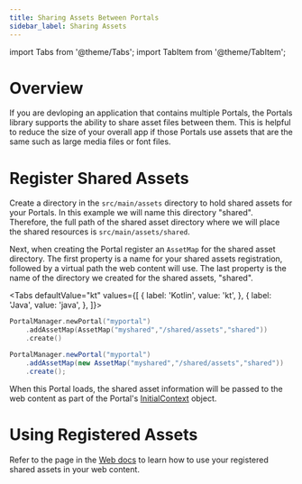 ```yaml
---
title: Sharing Assets Between Portals
sidebar_label: Sharing Assets
---
```


import Tabs from '@theme/Tabs';
import TabItem from '@theme/TabItem';

# Overview

If you are devloping an application that contains multiple Portals, the Portals library supports the ability to share asset files between them. This is helpful to reduce the size of your overall app if those Portals use assets that are the same such as large media files or font files.

# Register Shared Assets

Create a directory in the `src/main/assets` directory to hold shared assets for your Portals. In this example we will name this directory "shared". Therefore, the full path of the shared asset directory where we will place the shared resources is `src/main/assets/shared`.

Next, when creating the Portal register an `AssetMap` for the shared asset directory. The first property is a name for your shared assets registration, followed by a virtual path the web content will use. The last property is the name of the directory we created for the shared assets, "shared".

<Tabs
defaultValue="kt"
values={[
{ label: 'Kotlin', value: 'kt', },
{ label: 'Java', value: 'java', },
]}>
<TabItem value="kt">

```kotlin
PortalManager.newPortal("myportal")
    .addAssetMap(AssetMap("myshared","/shared/assets","shared"))
    .create()
```

</TabItem>
<TabItem value="java">

```java
PortalManager.newPortal("myportal")
    .addAssetMap(new AssetMap("myshared","/shared/assets","shared"))
    .create();
```

</TabItem>
</Tabs>

When this Portal loads, the shared asset information will be passed to the web content as part of the Portal's [InitialContext](../../for-web/portals-plugin#initialcontext) object.

# Using Registered Assets

Refer to the page in the [Web docs](../../for-web/sharing-assets) to learn how to use your registered shared assets in your web content.